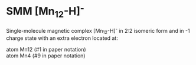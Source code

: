 # SMM [Mn<sub>12</sub>-H]<sup>-</sup>

Single-molecule magnetic complex [Mn<sub>12</sub>-H]<sup>-</sup> in 2:2 isomeric form and in -1 charge state with an extra electron located at:

   atom Mn12  (#1 in paper notation)     
   atom Mn4   (#9 in paper notation)     


